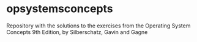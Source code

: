 # opsystemsconcepts
Repository with the solutions to the exercises from the Operating System Concepts 9th Edition, by Silberschatz, Gavin and Gagne
